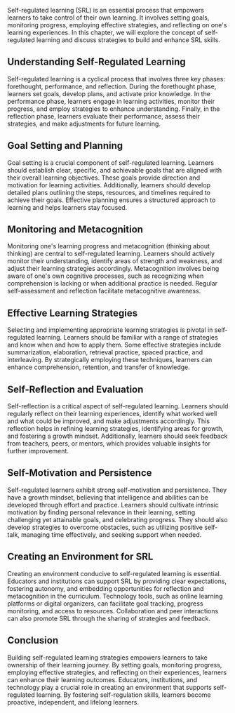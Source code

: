 
Self-regulated learning (SRL) is an essential process that empowers learners to take control of their own learning. It involves setting goals, monitoring progress, employing effective strategies, and reflecting on one's learning experiences. In this chapter, we will explore the concept of self-regulated learning and discuss strategies to build and enhance SRL skills.

Understanding Self-Regulated Learning
-------------------------------------

Self-regulated learning is a cyclical process that involves three key phases: forethought, performance, and reflection. During the forethought phase, learners set goals, develop plans, and activate prior knowledge. In the performance phase, learners engage in learning activities, monitor their progress, and employ strategies to enhance understanding. Finally, in the reflection phase, learners evaluate their performance, assess their strategies, and make adjustments for future learning.

Goal Setting and Planning
-------------------------

Goal setting is a crucial component of self-regulated learning. Learners should establish clear, specific, and achievable goals that are aligned with their overall learning objectives. These goals provide direction and motivation for learning activities. Additionally, learners should develop detailed plans outlining the steps, resources, and timelines required to achieve their goals. Effective planning ensures a structured approach to learning and helps learners stay focused.

Monitoring and Metacognition
----------------------------

Monitoring one's learning progress and metacognition (thinking about thinking) are central to self-regulated learning. Learners should actively monitor their understanding, identify areas of strength and weakness, and adjust their learning strategies accordingly. Metacognition involves being aware of one's own cognitive processes, such as recognizing when comprehension is lacking or when additional practice is needed. Regular self-assessment and reflection facilitate metacognitive awareness.

Effective Learning Strategies
-----------------------------

Selecting and implementing appropriate learning strategies is pivotal in self-regulated learning. Learners should be familiar with a range of strategies and know when and how to apply them. Some effective strategies include summarization, elaboration, retrieval practice, spaced practice, and interleaving. By strategically employing these techniques, learners can enhance comprehension, retention, and transfer of knowledge.

Self-Reflection and Evaluation
------------------------------

Self-reflection is a critical aspect of self-regulated learning. Learners should regularly reflect on their learning experiences, identify what worked well and what could be improved, and make adjustments accordingly. This reflection helps in refining learning strategies, identifying areas for growth, and fostering a growth mindset. Additionally, learners should seek feedback from teachers, peers, or mentors, which provides valuable insights for further improvement.

Self-Motivation and Persistence
-------------------------------

Self-regulated learners exhibit strong self-motivation and persistence. They have a growth mindset, believing that intelligence and abilities can be developed through effort and practice. Learners should cultivate intrinsic motivation by finding personal relevance in their learning, setting challenging yet attainable goals, and celebrating progress. They should also develop strategies to overcome obstacles, such as utilizing positive self-talk, managing time effectively, and seeking support when needed.

Creating an Environment for SRL
-------------------------------

Creating an environment conducive to self-regulated learning is essential. Educators and institutions can support SRL by providing clear expectations, fostering autonomy, and embedding opportunities for reflection and metacognition in the curriculum. Technology tools, such as online learning platforms or digital organizers, can facilitate goal tracking, progress monitoring, and access to resources. Collaboration and peer interactions can also promote SRL through the sharing of strategies and feedback.

Conclusion
----------

Building self-regulated learning strategies empowers learners to take ownership of their learning journey. By setting goals, monitoring progress, employing effective strategies, and reflecting on their experiences, learners can enhance their learning outcomes. Educators, institutions, and technology play a crucial role in creating an environment that supports self-regulated learning. By fostering self-regulation skills, learners become proactive, independent, and lifelong learners.
